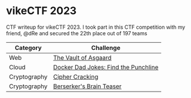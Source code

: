 # vikeCTF 2023
CTF writeup for vikeCTF 2023. I took part in this CTF competition with my friend, @dRe and secured the 22th place out of 197 teams

| Category | Challenge |
| --- | --- |
| Web | [The Vault of Asgaard](/2023/vikeCTF%202023/The%20Vault%20of%20Asgaard/)
| Cloud | [Docker Dad Jokes: Find the Punchline](/2023/vikeCTF%202023/Docker%20Dad%20Jokes%20Find%20the%20Punchline/)
| Cryptography | [Cipher Cracking](/2023/vikeCTF%202023/Cipher%20Cracking/)
| Cryptography | [Berserker's Brain Teaser](/2023/vikeCTF%202023/Berserker's%20Brain%20Teaser/)